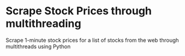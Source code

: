 # Scrape Stock Prices through multithreading
Scrape 1-minute stock prices for a list of stocks from the web through multithreads using Python
